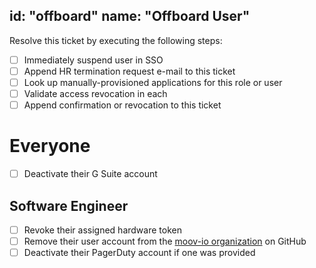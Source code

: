 id: "offboard"
name: "Offboard User"
---

Resolve this ticket by executing the following steps:

- [ ] Immediately suspend user in SSO
- [ ] Append HR termination request e-mail to this ticket
- [ ] Look up manually-provisioned applications for this role or user
- [ ] Validate access revocation in each
- [ ] Append confirmation or revocation to this ticket

# Everyone

- [ ] Deactivate their G Suite account

## Software Engineer

- [ ] Revoke their assigned hardware token
- [ ] Remove their user account from the [moov-io organization](https://github.com/moov-io) on GitHub
- [ ] Deactivate their PagerDuty account if one was provided
